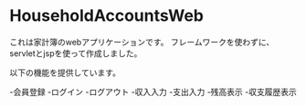 # HouseholdAccountsWeb

これは家計簿のwebアプリケーションです。
フレームワークを使わずに、servletとjspを使って作成しました。

以下の機能を提供しています。

-会員登録
-ログイン
-ログアウト
-収入入力
-支出入力
-残高表示
-収支履歴表示
